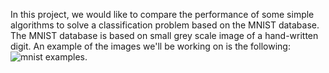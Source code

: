 In this project, we would like to compare the performance of some simple algorithms to solve a classification problem based on the MNIST database.
The MNIST database is based on small grey scale image of a hand-written digit.
An example of the images we'll be working on is the following:
![mnist examples](https://m-alcu.github.io/assets/mnist.png).

